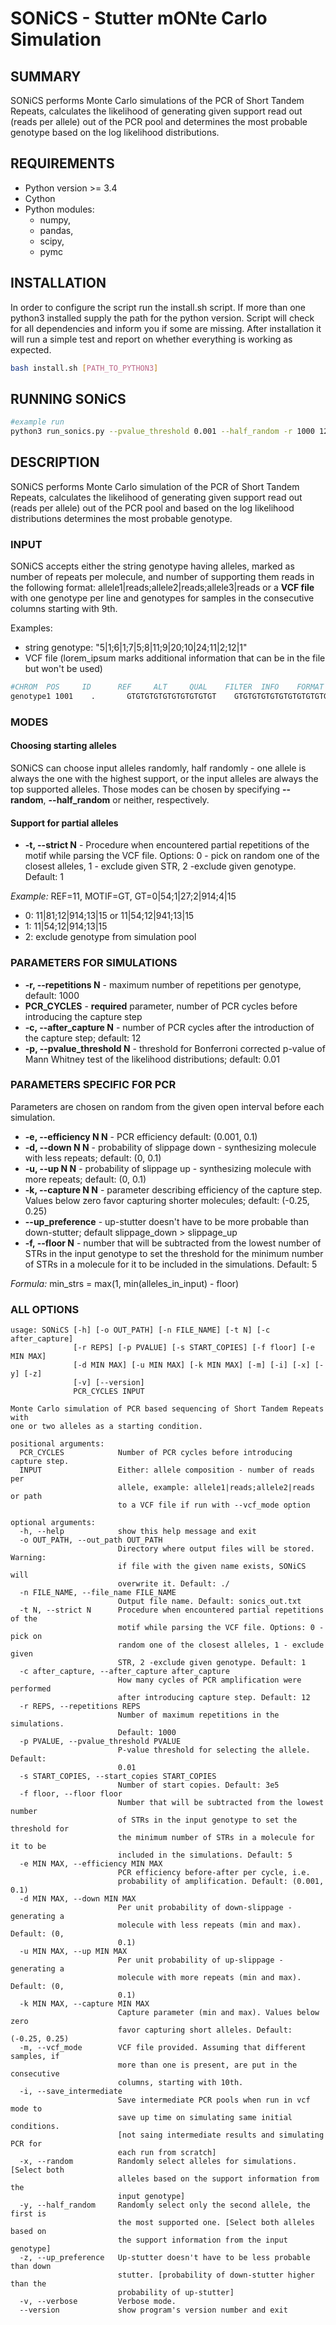 # SONiCS - Stutter mONte Carlo Simulation

## SUMMARY

SONiCS performs Monte Carlo simulations of the PCR of Short Tandem Repeats, calculates the likelihood of generating given support read out (reads per allele) out of the PCR pool and determines the most probable genotype based on the log likelihood distributions.

## REQUIREMENTS

* Python version >= 3.4 
* Cython
* Python modules: 
  * numpy, 
  * pandas, 
  * scipy, 
  * pymc

## INSTALLATION

In order to configure the script run the install.sh script. If more than one python3 installed supply the path for the python version. Script will check for all dependencies and inform you if some are missing. After installation it will run a simple test and report on whether everything is working as expected.

```bash
bash install.sh [PATH_TO_PYTHON3]
```

## RUNNING SONiCS

```bash
#example run
python3 run_sonics.py --pvalue_threshold 0.001 --half_random -r 1000 12 "8|9;9|20;10|24;12|1"
```

## DESCRIPTION

SONiCS performs Monte Carlo simulation of the PCR of Short Tandem Repeats, calculates the likelihood of generating given support read out (reads per allele) out of the PCR pool and based on the log likelihood distributions determines the most probable genotype.

### INPUT

SONiCS accepts either the string genotype having alleles, marked as number of repeats per molecule, and number of supporting them reads in the following format: allele1|reads;allele2|reads;allele3|reads or a **VCF file** with one genotype per line and genotypes for samples in the consecutive columns starting with 9th.

Examples:

* string genotype: "5|1;6|1;7|5;8|11;9|20;10|24;11|2;12|1"
* VCF file (lorem_ipsum marks additional information that can be in the file but won't be used)

```bash
#CHROM  POS     ID      REF     ALT     QUAL    FILTER  INFO    FORMAT  sample1    sample2    
genotype1 1001    .       GTGTGTGTGTGTGTGTGTGT    GTGTGTGTGTGTGTGTGTGTGT  0       .       END=1020;MOTIF=GT;LOREM_IPSUM=1;REF=10;LOREM_IPSUM=9;LOREM_IPSUM=11 GT:ALLREADS:LOREM_IPSUM    1/1:-2|1;0|54;2|914;4|15:lorem_ipsum   0/0:-6|2;-4|22;-2|150;0|1215;2|11:lorem_ipsum  
```

### MODES

#### Choosing starting alleles
SONiCS can choose input alleles randomly, half randomly - one allele is always the one with the highest support, or the input alleles are always the top supported alleles. Those modes can be chosen by specifying **--random**, **--half_random** or neither, respectively. 

#### Support for partial alleles
* **-t, --strict N** - Procedure when encountered partial repetitions of the motif while parsing the VCF file. Options: 0 - pick on random one of the closest alleles, 1 - exclude given STR, 2 -exclude given genotype. Default: 1

*Example:*
REF=11, MOTIF=GT, GT=0|54;1|27;2|914;4|15
* 0: 11|81;12|914;13|15 or 11|54;12|941;13|15
* 1: 11|54;12|914;13|15
* 2: exclude genotype from simulation pool

### PARAMETERS FOR SIMULATIONS

* **-r, --repetitions N** - maximum number of repetitions per genotype, default: 1000
* **PCR_CYCLES** - **required** parameter, number of PCR cycles before introducing the capture step
* **-c, --after_capture N** - number of PCR cycles after the introduction of the capture step; default: 12
* **-p, --pvalue_threshold N** - threshold for Bonferroni corrected p-value of Mann Whitney test of the likelihood distributions; default: 0.01 

### PARAMETERS SPECIFIC FOR PCR

Parameters are chosen on random from the given open interval before each simulation. 

* **-e, --efficiency N N** - PCR efficiency default: (0.001, 0.1)
* **-d, --down N N** - probability of slippage down - synthesizing molecule with less repeats; default: (0, 0.1)
* **-u, --up N N** - probability of slippage up - synthesizing molecule with more repeats; default: (0, 0.1)
* **-k, --capture N N** - parameter describing efficiency of the capture step. Values below zero favor capturing shorter molecules; default: (-0.25, 0.25)
* **--up_preference** - up-stutter doesn't have to be more probable than down-stutter; default slippage_down > slippage_up
* **-f, --floor N** - number that will be subtracted from the lowest number of STRs in the input genotype to set the threshold for the minimum number of STRs in a molecule for it to be included in the simulations. Default: 5

*Formula:*
min_strs = max(1, min(alleles_in_input) - floor)

 

### ALL OPTIONS

```
usage: SONiCS [-h] [-o OUT_PATH] [-n FILE_NAME] [-t N] [-c after_capture]
              [-r REPS] [-p PVALUE] [-s START_COPIES] [-f floor] [-e MIN MAX]
              [-d MIN MAX] [-u MIN MAX] [-k MIN MAX] [-m] [-i] [-x] [-y] [-z]
              [-v] [--version]
              PCR_CYCLES INPUT

Monte Carlo simulation of PCR based sequencing of Short Tandem Repeats with
one or two alleles as a starting condition.

positional arguments:
  PCR_CYCLES            Number of PCR cycles before introducing capture step.
  INPUT                 Either: allele composition - number of reads per
                        allele, example: allele1|reads;allele2|reads or path
                        to a VCF file if run with --vcf_mode option

optional arguments:
  -h, --help            show this help message and exit
  -o OUT_PATH, --out_path OUT_PATH
                        Directory where output files will be stored. Warning:
                        if file with the given name exists, SONiCS will
                        overwrite it. Default: ./
  -n FILE_NAME, --file_name FILE_NAME
                        Output file name. Default: sonics_out.txt
  -t N, --strict N      Procedure when encountered partial repetitions of the
                        motif while parsing the VCF file. Options: 0 - pick on
                        random one of the closest alleles, 1 - exclude given
                        STR, 2 -exclude given genotype. Default: 1
  -c after_capture, --after_capture after_capture
                        How many cycles of PCR amplification were performed
                        after introducing capture step. Default: 12
  -r REPS, --repetitions REPS
                        Number of maximum repetitions in the simulations.
                        Default: 1000
  -p PVALUE, --pvalue_threshold PVALUE
                        P-value threshold for selecting the allele. Default:
                        0.01
  -s START_COPIES, --start_copies START_COPIES
                        Number of start copies. Default: 3e5
  -f floor, --floor floor
                        Number that will be subtracted from the lowest number
                        of STRs in the input genotype to set the threshold for
                        the minimum number of STRs in a molecule for it to be
                        included in the simulations. Default: 5
  -e MIN MAX, --efficiency MIN MAX
                        PCR efficiency before-after per cycle, i.e.
                        probability of amplification. Default: (0.001, 0.1)
  -d MIN MAX, --down MIN MAX
                        Per unit probability of down-slippage - generating a
                        molecule with less repeats (min and max). Default: (0,
                        0.1)
  -u MIN MAX, --up MIN MAX
                        Per unit probability of up-slippage - generating a
                        molecule with more repeats (min and max). Default: (0,
                        0.1)
  -k MIN MAX, --capture MIN MAX
                        Capture parameter (min and max). Values below zero
                        favor capturing short alleles. Default: (-0.25, 0.25)
  -m, --vcf_mode        VCF file provided. Assuming that different samples, if
                        more than one is present, are put in the consecutive
                        columns, starting with 10th.
  -i, --save_intermediate
                        Save intermediate PCR pools when run in vcf mode to
                        save up time on simulating same initial conditions.
                        [not saing intermediate results and simulating PCR for
                        each run from scratch]
  -x, --random          Randomly select alleles for simulations. [Select both
                        alleles based on the support information from the
                        input genotype]
  -y, --half_random     Randomly select only the second allele, the first is
                        the most supported one. [Select both alleles based on
                        the support information from the input genotype]
  -z, --up_preference   Up-stutter doesn't have to be less probable than down
                        stutter. [probability of down-stutter higher than the
                        probability of up-stutter]
  -v, --verbose         Verbose mode.
  --version             show program's version number and exit

```
